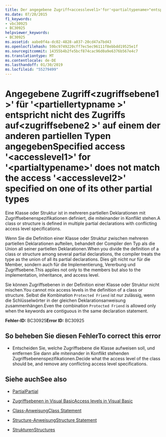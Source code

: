 ```yaml
---
title: Der angegebene Zugriff<accesslevel1>'for'<partialtypename>"entspricht nicht den Zugriff"<accesslevel2>"auf einem der anderen partiellen Typen angegeben
ms.date: 07/20/2015
f1_keywords:
- vbc30925
- BC30925
helpviewer_keywords:
- BC30925
ms.assetid: aabe0f4a-dc02-4828-a837-20cd47a7bd43
ms.openlocfilehash: 59bc9749220cff7ec5ec96111f8ebbdd19525e1f
ms.sourcegitcommit: 14355b4b2fe5bcf874cac96d0a9e6376b567e4c7
ms.translationtype: MT
ms.contentlocale: de-DE
ms.lasthandoff: 01/30/2019
ms.locfileid: "55279499"
---
```

# <a name="specified-access-accesslevel1-for-partialtypename-does-not-match-the-access-accesslevel2-specified-on-one-of-its-other-partial-types"></a><span data-ttu-id="0e675-102">Angegebene Zugriff\<zugriffsebene1 >' für '\<partiellertypname >' entspricht nicht des Zugriffs auf\<zugriffsebene2 >' auf einem der anderen partiellen Typen angegeben</span><span class="sxs-lookup"><span data-stu-id="0e675-102">Specified access '\<accesslevel1>' for '\<partialtypename>' does not match the access '\<accesslevel2>' specified on one of its other partial types</span></span>
<span data-ttu-id="0e675-103">Eine Klasse oder Struktur ist in mehreren partiellen Deklarationen mit Zugriffsebenenspezifikationen definiert, die miteinander in Konflikt stehen.</span><span class="sxs-lookup"><span data-stu-id="0e675-103">A class or structure is defined in multiple partial declarations with conflicting access level specifications.</span></span>  
  
 <span data-ttu-id="0e675-104">Wenn Sie die Definition einer Klasse oder Struktur zwischen mehreren partiellen Deklarationen aufteilen, behandelt der Compiler den Typ als die Union all seiner partiellen Deklarationen.</span><span class="sxs-lookup"><span data-stu-id="0e675-104">When you divide the definition of a class or structure among several partial declarations, the compiler treats the type as the union of all its partial declarations.</span></span> <span data-ttu-id="0e675-105">Dies gilt nicht nur für die Member, sondern auch für die Implementierung, Vererbung und Zugriffsebene.</span><span class="sxs-lookup"><span data-stu-id="0e675-105">This applies not only to the members but also to the implementation, inheritance, and access level.</span></span>  
  
 <span data-ttu-id="0e675-106">Sie können Zugriffsebenen in der Definition einer Klasse oder Struktur nicht mischen.</span><span class="sxs-lookup"><span data-stu-id="0e675-106">You cannot mix access levels in the definition of a class or structure.</span></span> <span data-ttu-id="0e675-107">Selbst die Kombination `Protected Friend` ist nur zulässig, wenn die Schlüsselwörter in der gleichen Deklarationsanweisung zusammenhängen.</span><span class="sxs-lookup"><span data-stu-id="0e675-107">Even the combination `Protected Friend` is allowed only when the keywords are contiguous in the same declaration statement.</span></span>  
  
 <span data-ttu-id="0e675-108">**Fehler-ID:** BC30925</span><span class="sxs-lookup"><span data-stu-id="0e675-108">**Error ID:** BC30925</span></span>  
  
## <a name="to-correct-this-error"></a><span data-ttu-id="0e675-109">So beheben Sie diesen Fehler</span><span class="sxs-lookup"><span data-stu-id="0e675-109">To correct this error</span></span>  
  
-   <span data-ttu-id="0e675-110">Entscheiden Sie, welche Zugriffsebene die Klasse aufweisen soll, und entfernen Sie dann alle miteinander in Konflikt stehenden Zugriffsebenenspezifikationen.</span><span class="sxs-lookup"><span data-stu-id="0e675-110">Decide what the access level of the class should be, and remove any conflicting access level specifications.</span></span>  
  
## <a name="see-also"></a><span data-ttu-id="0e675-111">Siehe auch</span><span class="sxs-lookup"><span data-stu-id="0e675-111">See also</span></span>
- [<span data-ttu-id="0e675-112">Partial</span><span class="sxs-lookup"><span data-stu-id="0e675-112">Partial</span></span>](../../visual-basic/language-reference/modifiers/partial.md)
- [<span data-ttu-id="0e675-113">Zugriffsebenen in Visual Basic</span><span class="sxs-lookup"><span data-stu-id="0e675-113">Access levels in Visual Basic</span></span>](../../visual-basic/programming-guide/language-features/declared-elements/access-levels.md)
- [<span data-ttu-id="0e675-114">Class-Anweisung</span><span class="sxs-lookup"><span data-stu-id="0e675-114">Class Statement</span></span>](../../visual-basic/language-reference/statements/class-statement.md)
- [<span data-ttu-id="0e675-115">Structure-Anweisung</span><span class="sxs-lookup"><span data-stu-id="0e675-115">Structure Statement</span></span>](../../visual-basic/language-reference/statements/structure-statement.md)

- [<span data-ttu-id="0e675-116">Strukturen</span><span class="sxs-lookup"><span data-stu-id="0e675-116">Structures</span></span>](../../visual-basic/programming-guide/language-features/data-types/structures.md)
